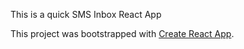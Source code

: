 This is a quick SMS Inbox React App

This project was bootstrapped with [Create React App](https://github.com/facebookincubator/create-react-app).
